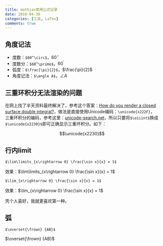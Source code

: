 ```yaml
---
title: mathjax常用公式记录
date: 2018-04-30
categories: [工具, LaTex]
comments: true
---
```


## 角度记法

- 度数：`$60^\circ$`，$60^\circ$
- 度数分：`$60^\prime$`，$60^\prime$
- 弧度：`$\frac{\pi}{2}$`，$\frac{\pi}{2}$
- 角度记法：`$\angle A$`，$\angle A$

<!-- more -->

## 三重环积分无法渲染的问题

在网上找了半天资料最终解决了，参考这个答案：[How do you render a closed surface double integral?](https://math.meta.stackexchange.com/questions/9973/how-do-you-render-a-closed-surface-double-integral)，做法是直接使用Unicode编码：`\unicode{x222F}`，三重环积分的编码，参考这里：[unicode-search.net](http://unicode-search.net/unicode-namesearch.pl?term=INTEGRAL)，所以只要将`$\oiiint$`换成`$\unicode{x2230}$`即可正确显示三重环积分。如下：

$$\unicode{x2230}$$

## 行内limit

```
$\lim\limits_{x\rightarrow 0} \frac{\sin x}{x} = 1$
```

效果：$\lim\limits_{x\rightarrow 0} \frac{\sin x}{x} = 1$

```
$\lim_{x\rightarrow 0} \frac{\sin x}{x} = 1$
```

效果：$\lim_{x\rightarrow 0} \frac{\sin x}{x} = 1$

凭个人喜好，我就更喜欢第一种。

## 弧

```
$\overset{\frown} {AB}$
```

$\overset{\frown} {AB}$